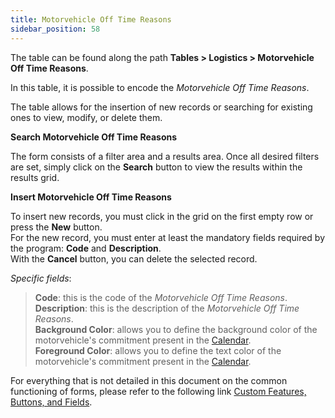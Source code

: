 ```yaml
---
title: Motorvehicle Off Time Reasons
sidebar_position: 58
---
```


The table can be found along the path **Tables > Logistics > Motorvehicle Off Time Reasons**.

In this table, it is possible to encode the *Motorvehicle Off Time Reasons*.

The table allows for the insertion of new records or searching for existing ones to view, modify, or delete them.

**Search Motorvehicle Off Time Reasons**

The form consists of a filter area and a results area. Once all desired filters are set, simply click on the **Search** button to view the results within the results grid.

**Insert Motorvehicle Off Time Reasons**

To insert new records, you must click in the grid on the first empty row or press the **New** button.     
For the new record, you must enter at least the mandatory fields required by the program: **Code** and **Description**.  
With the **Cancel** button, you can delete the selected record.

*Specific fields*: 

> **Code**: this is the code of the *Motorvehicle Off Time Reasons*.  
> **Description**: this is the description of the *Motorvehicle Off Time Reasons*.  
> **Background Color**: allows you to define the background color of the motorvehicle's commitment present in the [Calendar](/docs/logistics/shipping/calendar).      
> **Foreground Color**: allows you to define the text color of the motorvehicle's commitment present in the [Calendar](/docs/logistics/shipping/calendar).      

For everything that is not detailed in this document on the common functioning of forms, please refer to the following link [Custom Features, Buttons, and Fields](/docs/guide/common).
